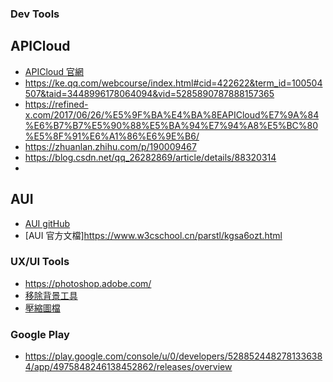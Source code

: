 ### Dev Tools 
## APICloud
* [APICloud 官網](https://www.apicloud.com/signin)
* https://ke.qq.com/webcourse/index.html#cid=422622&term_id=100504507&taid=3448996178064094&vid=5285890787888157365
* https://refined-x.com/2017/06/26/%E5%9F%BA%E4%BA%8EAPICloud%E7%9A%84%E6%B7%B7%E5%90%88%E5%BA%94%E7%94%A8%E5%BC%80%E5%8F%91%E6%A1%86%E6%9E%B6/
* https://zhuanlan.zhihu.com/p/190009467
* https://blog.csdn.net/qq_26282869/article/details/88320314
* 
## AUI
* [AUI gitHub](https://github.com/liulangnan/aui)
* [AUI 官方文檔]https://www.w3cschool.cn/parstl/kgsa6ozt.html

### UX/UI Tools
* https://photoshop.adobe.com/
* [移除背景工具](https://www.remove.bg/)
* [壓縮圖檔](https://tinypng.com/)

### Google Play
* https://play.google.com/console/u/0/developers/5288524482781336384/app/4975848246138452862/releases/overview
